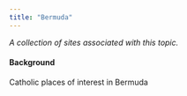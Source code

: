 ```yaml
---
title: "Bermuda"
---
```



*A collection of sites associated with this topic.*

#### Background

Catholic places of interest in Bermuda


